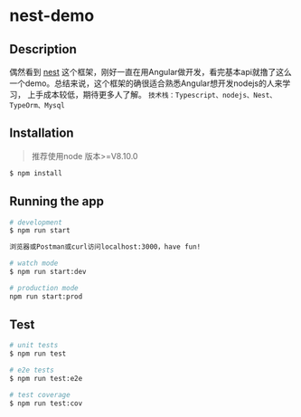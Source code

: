 # nest-demo

## Description

偶然看到 [nest](https://github.com/nestjs/nest) 这个框架，刚好一直在用Angular做开发，看完基本api就撸了这么一个demo。总结来说，这个框架的确很适合熟悉Angular想开发nodejs的人来学习，
上手成本较低，期待更多人了解。
`技术栈：Typescript、nodejs、Nest、TypeOrm、Mysql`

## Installation
> 推荐使用node 版本>=V8.10.0

```bash
$ npm install
```

## Running the app

```bash
# development
$ npm run start

浏览器或Postman或curl访问localhost:3000，have fun!

# watch mode
$ npm run start:dev

# production mode
npm run start:prod
```

## Test

```bash
# unit tests
$ npm run test

# e2e tests
$ npm run test:e2e

# test coverage
$ npm run test:cov
```

